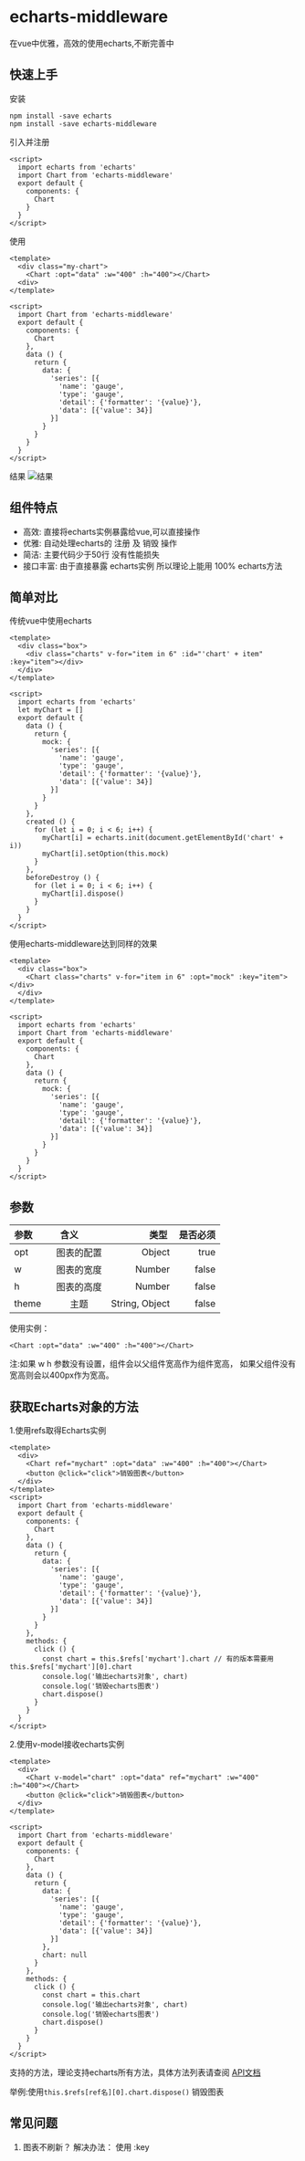 # echarts-middleware
在vue中优雅，高效的使用echarts,不断完善中

## 快速上手

安装

```
npm install -save echarts
npm install -save echarts-middleware
```

引入并注册

```
<script>
  import echarts from 'echarts'
  import Chart from 'echarts-middleware'
  export default {
    components: {
      Chart
    }
  }
</script>
```

使用
```
<template>
  <div class="my-chart">
    <Chart :opt="data" :w="400" :h="400"></Chart>
  <div>
</template>

<script>
  import Chart from 'echarts-middleware'
  export default {
    components: {
      Chart
    },
    data () {
      return {
        data: {
          'series': [{
            'name': 'gauge',
            'type': 'gauge',
            'detail': {'formatter': '{value}'},
            'data': [{'value': 34}]
          }]
        }
      }
    }
  }
</script>
```
结果
![结果](http://my-owo-ink.b0.upaiyun.com/puge/github/echarts-middleware/1.png)

## 组件特点
* 高效: 直接将echarts实例暴露给vue,可以直接操作
* 优雅: 自动处理echarts的 注册 及 销毁 操作
* 简洁: 主要代码少于50行 没有性能损失
* 接口丰富: 由于直接暴露 echarts实例 所以理论上能用 100% echarts方法

## 简单对比

传统vue中使用echarts
```
<template>
  <div class="box">
    <div class="charts" v-for="item in 6" :id="'chart' + item" :key="item"></div>
  </div>
</template>

<script>
  import echarts from 'echarts'
  let myChart = []
  export default {
    data () {
      return {
        mock: {
          'series': [{
            'name': 'gauge',
            'type': 'gauge',
            'detail': {'formatter': '{value}'},
            'data': [{'value': 34}]
          }]
        }
      }
    },
    created () {
      for (let i = 0; i < 6; i++) {
        myChart[i] = echarts.init(document.getElementById('chart' + i))
        myChart[i].setOption(this.mock)
      }
    },
    beforeDestroy () {
      for (let i = 0; i < 6; i++) {
        myChart[i].dispose()
      }
    }
  }
</script>
```

使用echarts-middleware达到同样的效果

```
<template>
  <div class="box">
    <Chart class="charts" v-for="item in 6" :opt="mock" :key="item"></div>
  </div>
</template>

<script>
  import echarts from 'echarts'
  import Chart from 'echarts-middleware'
  export default {
    components: {
      Chart
    },
    data () {
      return {
        mock: {
          'series': [{
            'name': 'gauge',
            'type': 'gauge',
            'detail': {'formatter': '{value}'},
            'data': [{'value': 34}]
          }]
        }
      }
    }
  }
</script>
```

## 参数

| 参数        | 含义         | 类型  | 是否必须  |
| ----------- |:-------------:| -----:| -----:|
|opt| 图表的配置 | Object | true |
|w| 图表的宽度| Number | false |
|h| 图表的高度| Number | false |
|theme| 主题| String, Object | false |

使用实例：

```
<Chart :opt="data" :w="400" :h="400"></Chart>
```

注:如果 w h 参数没有设置，组件会以父组件宽高作为组件宽高， 如果父组件没有宽高则会以400px作为宽高。



## 获取Echarts对象的方法

1.使用refs取得Echarts实例
```
<template>
  <div>
    <Chart ref="mychart" :opt="data" :w="400" :h="400"></Chart>
    <button @click="click">销毁图表</button>
  </div>
</template>
<script>
  import Chart from 'echarts-middleware'
  export default {
    components: {
      Chart
    },
    data () {
      return {
        data: {
          'series': [{
            'name': 'gauge',
            'type': 'gauge',
            'detail': {'formatter': '{value}'},
            'data': [{'value': 34}]
          }]
        }
      }
    },
    methods: {
      click () {
        const chart = this.$refs['mychart'].chart // 有的版本需要用this.$refs['mychart'][0].chart
        console.log('输出echarts对象', chart)
        console.log('销毁echarts图表')
        chart.dispose()
      }
    }
  }
</script>
```
2.使用v-model接收echarts实例
```
<template>
  <div>
    <Chart v-model="chart" :opt="data" ref="mychart" :w="400" :h="400"></Chart>
    <button @click="click">销毁图表</button>
  </div>
</template>

<script>
  import Chart from 'echarts-middleware'
  export default {
    components: {
      Chart
    },
    data () {
      return {
        data: {
          'series': [{
            'name': 'gauge',
            'type': 'gauge',
            'detail': {'formatter': '{value}'},
            'data': [{'value': 34}]
          }]
        },
        chart: null
      }
    },
    methods: {
      click () {
        const chart = this.chart
        console.log('输出echarts对象', chart)
        console.log('销毁echarts图表')
        chart.dispose()
      }
    }
  }
</script>
```
支持的方法，理论支持echarts所有方法，具体方法列表请查阅 [API文档](http://echarts.baidu.com/api.html#echarts)

举例:使用`this.$refs[ref名][0].chart.dispose()` 销毁图表

## 常见问题
1. 图表不刷新？ 解决办法： 使用 :key